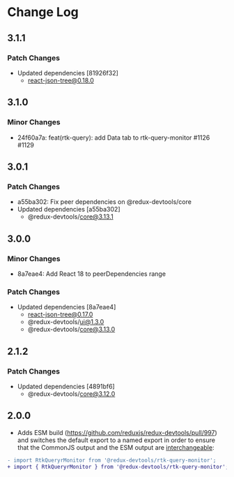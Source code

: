 # Change Log

## 3.1.1

### Patch Changes

- Updated dependencies [81926f32]
  - react-json-tree@0.18.0

## 3.1.0

### Minor Changes

- 24f60a7a: feat(rtk-query): add Data tab to rtk-query-monitor #1126 #1129

## 3.0.1

### Patch Changes

- a55ba302: Fix peer dependencies on @redux-devtools/core
- Updated dependencies [a55ba302]
  - @redux-devtools/core@3.13.1

## 3.0.0

### Minor Changes

- 8a7eae4: Add React 18 to peerDependencies range

### Patch Changes

- Updated dependencies [8a7eae4]
  - react-json-tree@0.17.0
  - @redux-devtools/ui@1.3.0
  - @redux-devtools/core@3.13.0

## 2.1.2

### Patch Changes

- Updated dependencies [4891bf6]
  - @redux-devtools/core@3.12.0

## 2.0.0

- Adds ESM build (https://github.com/reduxjs/redux-devtools/pull/997) and switches the default export to a named export in order to ensure that the CommonJS output and the ESM output are [interchangeable](https://rollupjs.org/guide/en/#outputexports):

```diff
- import RtkQueryrMonitor from '@redux-devtools/rtk-query-monitor';
+ import { RtkQueryrMonitor } from '@redux-devtools/rtk-query-monitor';
```
